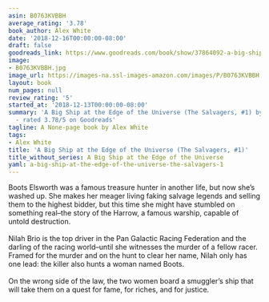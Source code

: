 ```yaml
---
asin: B0763KVBBH
average_rating: '3.78'
book_author: Alex White
date: '2018-12-16T00:00:00-08:00'
draft: false
goodreads_link: https://www.goodreads.com/book/show/37864092-a-big-ship-at-the-edge-of-the-universe
image:
- B0763KVBBH.jpg
image_url: https://images-na.ssl-images-amazon.com/images/P/B0763KVBBH.01._SCLZZZZZZZ.jpg
layout: book
num_pages: null
review_rating: '5'
started_at: '2018-12-13T00:00:00-08:00'
summary: 'A Big Ship at the Edge of the Universe (The Salvagers, #1) by Alex White
  - rated 3.78/5 on Goodreads'
tagline: A None-page book by Alex White
tags:
- Alex White
title: 'A Big Ship at the Edge of the Universe (The Salvagers, #1)'
title_without_series: A Big Ship at the Edge of the Universe
yaml: a-big-ship-at-the-edge-of-the-universe-the-salvagers-1
---
```


Boots Elsworth was a famous treasure hunter in another life, but now she’s washed up. She makes her meager living faking salvage legends and selling them to the highest bidder, but this time she might have stumbled on something real–the story of the Harrow, a famous warship, capable of untold destruction.<br /><br />Nilah Brio is the top driver in the Pan Galactic Racing Federation and the darling of the racing world–until she witnesses the murder of a fellow racer. Framed for the murder and on the hunt to clear her name, Nilah only has one lead: the killer also hunts a woman named Boots.<br /><br />On the wrong side of the law, the two women board a smuggler’s ship that will take them on a quest for fame, for riches, and for justice.